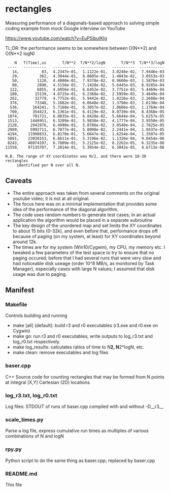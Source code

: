 # rectangles
Measuring performance of a diagonals-based approach to solving simple coding example from mock Google interview on YouTube

https://www.youtube.com/watch?v=EuPSibuIKIg

TL;DR:  the performance seems to be somewhere between O(N\*\*2) and O(N\*\*2 logN)


        N   T(Time),us       T/N**2  T/N**2/logN       T/N**3  T/N**3/logN
     ----   ----------   ----------  -----------   ----------  -----------
       14,          83,  4.2347e-01,  1.1122e-01,  3.0248e-02,  7.9446e-03
       29,         362,  4.3044e-01,  8.8605e-02,  1.4843e-02,  3.0553e-03
       50,        1120,  4.4800e-01,  7.9378e-02,  8.9600e-03,  1.5876e-03
       80,        2890,  4.5156e-01,  7.1428e-02,  5.6445e-03,  8.9285e-04
      122,        6855,  4.6056e-01,  6.6452e-02,  3.7751e-03,  5.4469e-04
      180,       15139,  4.6725e-01,  6.2368e-02,  2.5959e-03,  3.4649e-04
      262,       32779,  4.7752e-01,  5.9442e-02,  1.8226e-03,  2.2688e-04
      376,       73348,  5.1882e-01,  6.0648e-02,  1.3798e-03,  1.6130e-04
      536,      164241,  5.7168e-01,  6.3057e-02,  1.0666e-03,  1.1764e-04
      760,      354423,  6.1361e-01,  6.4119e-02,  8.0739e-04,  8.4368e-05
     1074,      701721,  6.0835e-01,  6.0420e-02,  5.6644e-04,  5.6257e-05
     1513,     1446951,  6.3209e-01,  5.9838e-02,  4.1777e-04,  3.9550e-05
     2128,     2942976,  6.4990e-01,  5.8786e-02,  3.0540e-04,  2.7625e-05
     2989,     5992711,  6.7077e-01,  5.8098e-02,  2.2441e-04,  1.9437e-05
     4194,    11990833,  6.8170e-01,  5.6647e-02,  1.6254e-04,  1.3507e-05
     5881,    23038153,  6.6611e-01,  5.3196e-02,  1.1326e-04,  9.0454e-06
     8243,    46074197,  6.7809e-01,  5.2125e-02,  8.2262e-05,  6.3235e-06
    11550,    97135707,  7.2814e-01,  5.3954e-02,  6.3042e-05,  4.6713e-06

    N.B. The range of XY coordinates was N/2, and there were 10-30 rectangles
         identified per N over all N.


## Caveats
- The entire approach was taken from several comments on the original youtube video; it is not at all original.
- The focus here was on a minimal implementation that provides some idea of the performance of the diagonal algorithm.
- The code uses random numbers to generate test cases; in an actual application the algorithm would be placed in a separate subroutine
- The key design of the unordered map and set limits the XY coordinates to about 15 bits (0-32k), and even before that, performance drops off because of paging (on my system, at least) for XY coordinates beyond around 12k.
- The times are for my system (Win10/Cygwin), my CPU, my memory etc.  I tweaked a few parameters of the test space to try to ensure that no paging occured; before that I had several runs that were very slow and had noticeable disk useage (order 10^8 MB/s, as monitored by Task Manager), especially cases with large N values; I assumed that disk usage was due to paging.


## Manifest

### Makefile
Controls building and running
- make [all] (default):  build r3 and r0 executables (r3.exe and r0.exe on Cygwin)
- make go:  run r3 and r0 executables; write outputs to log_r3.txt and log_r0.txt respectively.
- make log_results:  calculates ratios of time to N**2, N**2*logN, etc.
- make clean:  remove executables and log files

### baser.cpp
C++ Source code for counting rectangles that may be formed from N points at integral [X,Y] Cartesian (2D) locations

### log_r3.txt, log_r0.txt
Log files:  STDOUT of runs of baser.cpp compiled with and without -D__r3__

### scale_times.py
Parse a log file, express cumulative run times as multiples of various combinations of N and logN

### rpy.py
Python script to do the same thing as baser.cpp; replaced by baser.cpp

### README.md
This file

